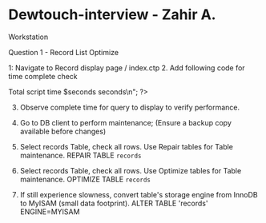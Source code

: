 # Dewtouch-interview  - Zahir A.

Workstation

Question 1 - Record List Optimize

1: Navigate to Record display page / index.ctp
2. Add following code for time complete check

<?php


$time_start = microtime(TRUE);
$time_end = microtime(true);
$time = $time_end - $time_start;

$seconds = number_format($time,7); 
echo "<br> Total script time $seconds seconds\n";
?>

3. Observe complete time for query to display to verify performance.

4. Go to DB client to perform maintenance; (Ensure a backup copy available before changes) 

5. Select records Table, check all rows. Use Repair tables for Table maintenance.
REPAIR TABLE `records`

6. Select records Table, check all rows. Use Optimize tables for Table maintenance.
OPTIMIZE TABLE `records`

7. If still experience slowness, convert table's storage engine from InnoDB to MyISAM (small data footprint).
ALTER TABLE 'records' ENGINE=MYISAM
